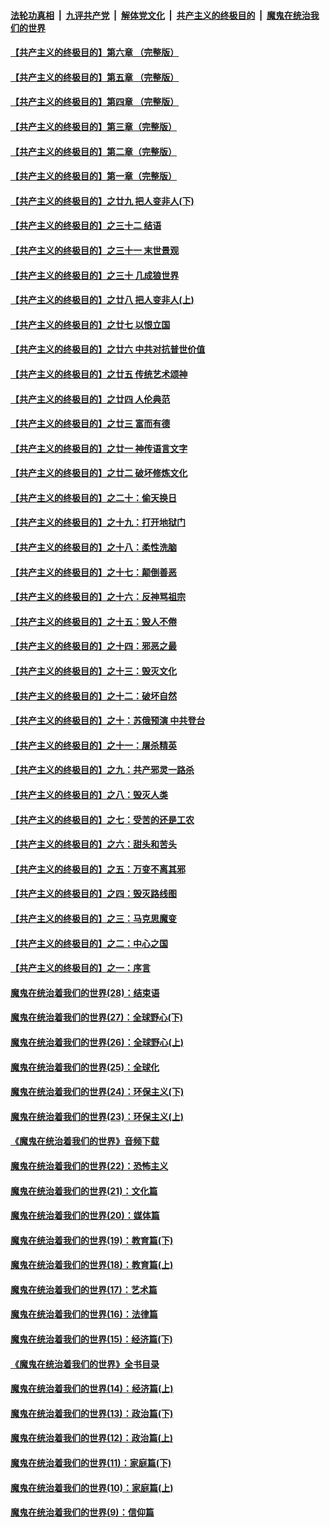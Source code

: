 

####  [法轮功真相](../../../../basic/blob/master/README.md?t=06132331) &nbsp;|&nbsp; [九评共产党](../../../../9ping.md/blob/master/README.md?t=06132331) &nbsp;|&nbsp; [解体党文化](../../../../jtdwh.md/blob/master/README.md?t=06132331)  &nbsp;|&nbsp; [共产主义的终极目的](../../../../gczydzjmd.md/blob/master/README.md?t=06132331) &nbsp;|&nbsp; [魔鬼在统治我们的世界](../../../../mgztzwmdsj.md/blob/master/README.md?t=06132331) 

#### [【共产主义的终极目的】第六章 （完整版）](../pages/nsc422/n11428913.md?t=06132331) 

#### [【共产主义的终极目的】第五章 （完整版）](../pages/nsc422/n11428912.md?t=06132331) 

#### [【共产主义的终极目的】第四章 （完整版）](../pages/nsc422/n11428907.md?t=06132331) 

#### [【共产主义的终极目的】第三章（完整版）](../pages/nsc422/n11428848.md?t=06132331) 

#### [【共产主义的终极目的】第二章（完整版）](../pages/nsc422/n11428831.md?t=06132331) 

#### [【共产主义的终极目的】第一章（完整版）](../pages/nsc422/n11417651.md?t=06132331) 

#### [【共产主义的终极目的】之廿九 把人变非人(下)](../pages/nsc422/n11344140.md?t=06132331) 

#### [【共产主义的终极目的】之三十二 结语](../pages/nsc422/n11360535.md?t=06132331) 

#### [【共产主义的终极目的】之三十一 末世景观](../pages/nsc422/n11351129.md?t=06132331) 

#### [【共产主义的终极目的】之三十 几成狼世界](../pages/nsc422/n11348280.md?t=06132331) 

#### [【共产主义的终极目的】之廿八 把人变非人(上)](../pages/nsc422/n11340492.md?t=06132331) 

#### [【共产主义的终极目的】之廿七 以恨立国](../pages/nsc422/n11336944.md?t=06132331) 

#### [【共产主义的终极目的】之廿六 中共对抗普世价值](../pages/nsc422/n11324785.md?t=06132331) 

#### [【共产主义的终极目的】之廿五 传统艺术颂神](../pages/nsc422/n11296396.md?t=06132331) 

#### [【共产主义的终极目的】之廿四 人伦典范](../pages/nsc422/n11296397.md?t=06132331) 

#### [【共产主义的终极目的】之廿三 富而有德](../pages/nsc422/n11283598.md?t=06132331) 

#### [【共产主义的终极目的】之廿一 神传语言文字](../pages/nsc422/n11263265.md?t=06132331) 

#### [【共产主义的终极目的】之廿二 破坏修炼文化](../pages/nsc422/n11245728.md?t=06132331) 

#### [【共产主义的终极目的】之二十：偷天换日](../pages/nsc422/n11238846.md?t=06132331) 

#### [【共产主义的终极目的】之十九：打开地狱门](../pages/nsc422/n11206376.md?t=06132331) 

#### [【共产主义的终极目的】之十八：柔性洗脑](../pages/nsc422/n11199994.md?t=06132331) 

#### [【共产主义的终极目的】之十七：颠倒善恶](../pages/nsc422/n11179782.md?t=06132331) 

#### [【共产主义的终极目的】之十六：反神骂祖宗](../pages/nsc422/n11166798.md?t=06132331) 

#### [【共产主义的终极目的】之十五：毁人不倦](../pages/nsc422/n11166792.md?t=06132331) 

#### [【共产主义的终极目的】之十四：邪恶之最](../pages/nsc422/n11150249.md?t=06132331) 

#### [【共产主义的终极目的】之十三：毁灭文化](../pages/nsc422/n11135227.md?t=06132331) 

#### [【共产主义的终极目的】之十二：破坏自然](../pages/nsc422/n11135214.md?t=06132331) 

#### [【共产主义的终极目的】之十：苏俄预演 中共登台](../pages/nsc422/n11118424.md?t=06132331) 

#### [【共产主义的终极目的】之十一：屠杀精英](../pages/nsc422/n11118442.md?t=06132331) 

#### [【共产主义的终极目的】之九：共产邪灵一路杀](../pages/nsc422/n11114139.md?t=06132331) 

#### [【共产主义的终极目的】之八：毁灭人类](../pages/nsc422/n11108503.md?t=06132331) 

#### [【共产主义的终极目的】之七：受苦的还是工农](../pages/nsc422/n11101809.md?t=06132331) 

#### [【共产主义的终极目的】之六：甜头和苦头](../pages/nsc422/n11096971.md?t=06132331) 

#### [【共产主义的终极目的】之五：万变不离其邪](../pages/nsc422/n11091285.md?t=06132331) 

#### [【共产主义的终极目的】之四：毁灭路线图](../pages/nsc422/n11086284.md?t=06132331) 

#### [【共产主义的终极目的】之三：马克思魔变](../pages/nsc422/n11061941.md?t=06132331) 

#### [【共产主义的终极目的】之二：中心之国](../pages/nsc422/n11047728.md?t=06132331) 

#### [【共产主义的终极目的】之一：序言](../pages/nsc422/n11086077.md?t=06132331) 

#### [魔鬼在统治着我们的世界(28)：结束语](../pages/nsc422/n10936246.md?t=06132331) 

#### [魔鬼在统治着我们的世界(27)：全球野心(下)](../pages/nsc422/n10928319.md?t=06132331) 

#### [魔鬼在统治着我们的世界(26)：全球野心(上)](../pages/nsc422/n10900318.md?t=06132331) 

#### [魔鬼在统治着我们的世界(25)：全球化](../pages/nsc422/n10788205.md?t=06132331) 

#### [魔鬼在统治着我们的世界(24)：环保主义(下)](../pages/nsc422/n10695307.md?t=06132331) 

#### [魔鬼在统治着我们的世界(23)：环保主义(上)](../pages/nsc422/n10688613.md?t=06132331) 

#### [《魔鬼在统治着我们的世界》音频下载](../pages/nsc422/n10635553.md?t=06132331) 

#### [魔鬼在统治着我们的世界(22)：恐怖主义](../pages/nsc422/n10614727.md?t=06132331) 

#### [魔鬼在统治着我们的世界(21)：文化篇](../pages/nsc422/n10597706.md?t=06132331) 

#### [魔鬼在统治着我们的世界(20)：媒体篇](../pages/nsc422/n10586579.md?t=06132331) 

#### [魔鬼在统治着我们的世界(19)：教育篇(下)](../pages/nsc422/n10564808.md?t=06132331) 

#### [魔鬼在统治着我们的世界(18)：教育篇(上)](../pages/nsc422/n10526970.md?t=06132331) 

#### [魔鬼在统治着我们的世界(17)：艺术篇](../pages/nsc422/n10499093.md?t=06132331) 

#### [魔鬼在统治着我们的世界(16)：法律篇](../pages/nsc422/n10485969.md?t=06132331) 

#### [魔鬼在统治着我们的世界(15)：经济篇(下)](../pages/nsc422/n10469975.md?t=06132331) 

#### [《魔鬼在统治着我们的世界》全书目录](../pages/nsc422/n10464261.md?t=06132331) 

#### [魔鬼在统治着我们的世界(14)：经济篇(上)](../pages/nsc422/n10457370.md?t=06132331) 

#### [魔鬼在统治着我们的世界(13)：政治篇(下)](../pages/nsc422/n10448270.md?t=06132331) 

#### [魔鬼在统治着我们的世界(12)：政治篇(上)](../pages/nsc422/n10444576.md?t=06132331) 

#### [魔鬼在统治着我们的世界(11)：家庭篇(下)](../pages/nsc422/n10440961.md?t=06132331) 

#### [魔鬼在统治着我们的世界(10)：家庭篇(上)](../pages/nsc422/n10435448.md?t=06132331) 

#### [魔鬼在统治着我们的世界(9)：信仰篇](../pages/nsc422/n10432159.md?t=06132331) 

